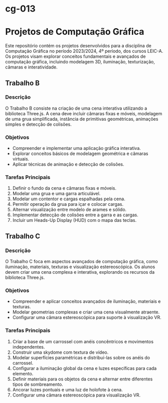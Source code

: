 # cg-013
# Projetos de Computação Gráfica
Este repositório contém os projetos desenvolvidos para a disciplina de Computação Gráfica no período 2023/2024, 4º período, dos cursos LEIC-A. Os projetos visam explorar conceitos fundamentais e avançados de computação gráfica, incluindo modelagem 3D, iluminação, texturização, câmaras e interatividade.

## Trabalho B

### Descrição

O Trabalho B consiste na criação de uma cena interativa utilizando a biblioteca Three.js. A cena deve incluir câmaras fixas e móveis, modelagem de uma grua simplificada, instância de primitivas geométricas, animações simples e detecção de colisões.

### Objetivos

- Compreender e implementar uma aplicação gráfica interativa.
- Explorar conceitos básicos de modelagem geométrica e câmaras virtuais.
- Aplicar técnicas de animação e detecção de colisões.

### Tarefas Principais

1. Definir o fundo da cena e câmaras fixas e móveis.
2. Modelar uma grua e uma garra articulável.
3. Modelar um contentor e cargas espalhadas pela cena.
4. Permitir operação da grua para içar e colocar cargas.
5. Alternar visualização entre modelo de arames e sólido.
6. Implementar detecção de colisões entre a garra e as cargas.
7. Incluir um Heads-Up Display (HUD) com o mapa das teclas.

## Trabalho C

### Descrição

O Trabalho C foca em aspectos avançados de computação gráfica, como iluminação, materiais, texturas e visualização estereoscópica. Os alunos devem criar uma cena complexa e interativa, explorando os recursos da biblioteca Three.js.

### Objetivos

- Compreender e aplicar conceitos avançados de iluminação, materiais e texturas.
- Modelar geometrias complexas e criar uma cena visualmente atraente.
- Configurar uma câmara estereoscópica para suporte à visualização VR.

### Tarefas Principais

1. Criar a base de um carrossel com anéis concêntricos e movimentos independentes.
2. Construir uma skydome com textura de vídeo.
3. Modelar superfícies paramétricas e distribuí-las sobre os anéis do carrossel.
4. Configurar a iluminação global da cena e luzes específicas para cada elemento.
5. Definir materiais para os objetos da cena e alternar entre diferentes tipos de sombreamento.
6. Ancorar luzes pontuais e uma luz de holofote à cena.
7. Configurar uma câmara estereoscópica para visualização VR.

